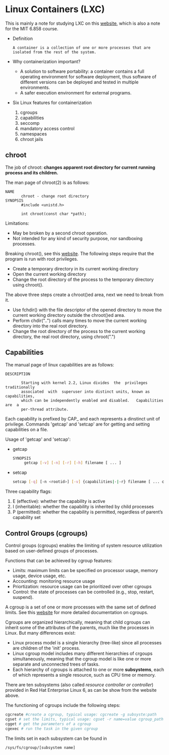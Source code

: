 # Linux Containers (LXC)

This is mainly a note for studying LXC on this [website](https://raydenchia.com/linux-containers-lxc/), which is also a note for the MIT 6.858 course.

* Definition
  
  ```
  A container is a collection of one or more processes that are isolated from the rest of the system.
  ```

* Why containerization important?
  
  * A solution to software portability: a container contains a full operating environment for software deployment, thus software of different versions can be deployed and tested in multiple environments.
  * A safer execution environment for external programs.

* Six Linux features for containerization
  
  1. cgroups
  2. capabilities
  3. seccomp
  4. mandatory access control
  5. namespaces
  6. chroot jails
   
## chroot

The job of chroot: **changes apparent root directory for current running process and its children.**

The man page of chroot(2) is as follows:

```
NAME
       chroot - change root directory
SYNOPSIS
       #include <unistd.h>

       int chroot(const char *path);
```
Limitations:

  * May be broken by a second chroot operation. 
  * Not intended for any kind of security purpose, nor sandboxing processes.

Breaking chroot(), see this [website](https://web.archive.org/web/20160127150916/http://www.bpfh.net/simes/computing/chroot-break.html#notes). The following steps require that the program is run with root privileges.
  
  * Create a temporary directory in its current working directory
  * Open the current working directory
  * Change the root directory of the process to the temporary directory using chroot().

The above three steps create a chroot()ed area, next we need to break from it.

  * Use fchdir() with the file descriptor of the opened directory to move the current working directory outside the chroot()ed area.
  * Perform chdir("..") calls many times to move the current working directory into the real root directory.
  * Change the root directory of the process to the current working directory, the real root directory, using chroot(".")

## Capabilities

The manual page of linux capabilities are as follows:

```
DESCRIPTION
    
       Starting with kernel 2.2, Linux divides  the  privileges  traditionally
       associated  with  superuser into distinct units, known as capabilities,
       which can be independently enabled and disabled.   Capabilities  are  a
       per-thread attribute.
```

Each capability is prefixed by CAP_ and each represents a dinstinct unit of privilege. Commands 'getcap' and 'setcap' are for getting and setting capabilities on a file.

Usage of 'getcap' and 'setcap':

* getcap
  
  ```bash
  SYNOPSIS
       getcap [-v] [-n] [-r] [-h] filename [ ... ]
  ```

* setcap
  
  ```bash
  setcap [-q] [-n <rootid>] [-v] {capabilities|-|-r} filename [ ... capabilitiesN fileN ]
  ```

Three capability flags:

1. E (effective): whether the capability is active
2. I (inheritable): whether the capability is inherited by child processes
3. P (permitted): whether the capability is permitted, regardless of parent’s capability set

## Control Groups (cgroups)

Control groups (cgroups) enables the limiting of system resource utilization based on user-defined groups of processes.

Functions that can be achieved by cgroup features:

* Limits: maximum limits can be specified on processor usage, memory usage, device usage, etc.
* Accounting: monitoring resource usage
* Priortization: resource usage can be prioritized over other cgroups
* Control: the state of processes can be controlled (e.g., stop, restart, suspend).
  
A cgroup is a set of one or more processes with the same set of defined limits. See this [website](https://access.redhat.com/documentation/en-us/red_hat_enterprise_linux/6/html/resource_management_guide/ch01) for more detailed documentation on cgroups.

Cgroups are organized hierarchically, meaning that child cgroups can inherit some of the attributes of the parents, much like the processes in Linux. But many differences exist:

* Linux process model is a single hierarchy (tree-like) since all processes are children of the 'init' process.
* Linux cgroup model includes many different hierarchies of crgoups simultaneously, meaning that the cgroup model is like one or more separate and unconnected trees of tasks.
* Each hierarchy of cgroups is attached to one or more **subsystems**, each of which represents a single resource, such as CPU time or memory.

There are ten subsystems (also called *resource controller or controller*) provided in Red Hat Enterprise Linux 6, as can be show from the website above.

The functioning of cgroups include the following steps:

```bash
cgcreate #create a cgroup, typical usage: cgcreate -g subsyste:path
cgset # set the limits, typical usage: cgset -r name=value cgroup_path
cgget # get the parameters of a cgroup
cgexec # run the task in the given cgroup
```

The limits set in each subsystem can be found in 

```
/sys/fs/cgroup/[subsystem name]
```
